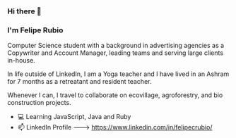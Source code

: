 ### Hi there 👋

### I'm Felipe Rubio

<!--
**ferubio/ferubio** is a ✨ _special_ ✨ repository because its `README.md` (this file) appears on your GitHub profile.

Here are some ideas to get you started:

- 🔭 I’m currently working on ...
- 🌱 I’m currently learning ...
- 👯 I’m looking to collaborate on ...
- 🤔 I’m looking for help with ...
- 💬 Ask me about ...
- 📫 How to reach me: ...
- 😄 Pronouns: ...
- ⚡ Fun fact: ...
-->
Computer Science student with a background in advertising agencies as a Copywriter and Account Manager, leading teams and serving large clients in-house.

In life outside of LinkedIn, I am a Yoga teacher and I have lived in an Ashram for 7 months as a retreatant and resident teacher.

Whenever I can, I travel to collaborate on ecovillage, agroforestry, and bio construction projects.

* :computer: Learning JavaScript, Java and Ruby
* :mailbox: LinkedIn Profile ---> https://www.linkedin.com/in/felipecrubio/
